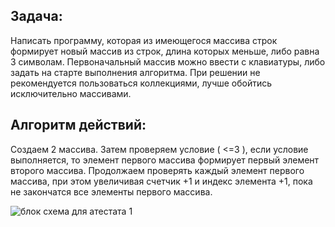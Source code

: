 ## Задача:
 Написать программу, которая из имеющегося массива строк формирует новый массив из строк, длина которых меньше, либо равна 3 символам. Первоначальный массив можно ввести с клавиатуры, либо задать на старте выполнения алгоритма. При решении не рекомендуется пользоваться коллекциями, лучше обойтись исключительно массивами.



## Алгоритм действий:
 Создаем 2 массива. Затем проверяем условие ( <=3 ), если условие выполняется, то элемент первого массива формирует первый элемент второго массива. Продолжаем проверять каждый элемент первого массива, при этом увеличивая счетчик +1 и индекс элемента +1, пока не закончатся все элементы первого массива.



![блок схема для атестата 1](https://github.com/anastasiia981/atestat/assets/149244344/477f429c-0b40-4a5b-b518-78262c04ca49)
